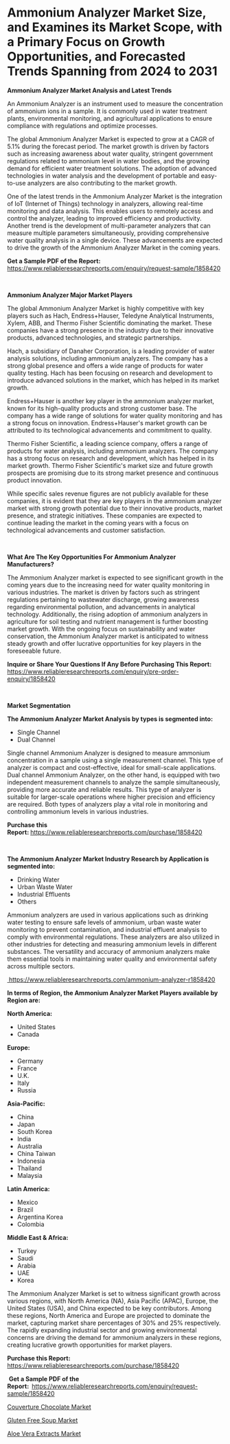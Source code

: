 <p><h1>Ammonium Analyzer Market Size, and Examines its Market Scope, with a Primary Focus on Growth Opportunities, and Forecasted Trends Spanning from 2024 to 2031</h1></p><p><strong>Ammonium Analyzer Market Analysis and Latest Trends</strong></p>
<p><p>An Ammonium Analyzer is an instrument used to measure the concentration of ammonium ions in a sample. It is commonly used in water treatment plants, environmental monitoring, and agricultural applications to ensure compliance with regulations and optimize processes.</p><p>The global Ammonium Analyzer Market is expected to grow at a CAGR of 5.1% during the forecast period. The market growth is driven by factors such as increasing awareness about water quality, stringent government regulations related to ammonium level in water bodies, and the growing demand for efficient water treatment solutions. The adoption of advanced technologies in water analysis and the development of portable and easy-to-use analyzers are also contributing to the market growth.</p><p>One of the latest trends in the Ammonium Analyzer Market is the integration of IoT (Internet of Things) technology in analyzers, allowing real-time monitoring and data analysis. This enables users to remotely access and control the analyzer, leading to improved efficiency and productivity. Another trend is the development of multi-parameter analyzers that can measure multiple parameters simultaneously, providing comprehensive water quality analysis in a single device. These advancements are expected to drive the growth of the Ammonium Analyzer Market in the coming years.</p></p>
<p><strong>Get a Sample PDF of the Report:&nbsp;</strong> <a href="https://www.reliableresearchreports.com/enquiry/request-sample/1858420">https://www.reliableresearchreports.com/enquiry/request-sample/1858420</a></p>
<p>&nbsp;</p>
<p><strong>Ammonium Analyzer Major Market Players</strong></p>
<p><p>The global Ammonium Analyzer Market is highly competitive with key players such as Hach, Endress+Hauser, Teledyne Analytical Instruments, Xylem, ABB, and Thermo Fisher Scientific dominating the market. These companies have a strong presence in the industry due to their innovative products, advanced technologies, and strategic partnerships.</p><p>Hach, a subsidiary of Danaher Corporation, is a leading provider of water analysis solutions, including ammonium analyzers. The company has a strong global presence and offers a wide range of products for water quality testing. Hach has been focusing on research and development to introduce advanced solutions in the market, which has helped in its market growth.</p><p>Endress+Hauser is another key player in the ammonium analyzer market, known for its high-quality products and strong customer base. The company has a wide range of solutions for water quality monitoring and has a strong focus on innovation. Endress+Hauser's market growth can be attributed to its technological advancements and commitment to quality.</p><p>Thermo Fisher Scientific, a leading science company, offers a range of products for water analysis, including ammonium analyzers. The company has a strong focus on research and development, which has helped in its market growth. Thermo Fisher Scientific's market size and future growth prospects are promising due to its strong market presence and continuous product innovation.</p><p>While specific sales revenue figures are not publicly available for these companies, it is evident that they are key players in the ammonium analyzer market with strong growth potential due to their innovative products, market presence, and strategic initiatives. These companies are expected to continue leading the market in the coming years with a focus on technological advancements and customer satisfaction.</p></p>
<p>&nbsp;</p>
<p><strong>What Are The Key Opportunities For Ammonium Analyzer Manufacturers?</strong></p>
<p><p>The Ammonium Analyzer market is expected to see significant growth in the coming years due to the increasing need for water quality monitoring in various industries. The market is driven by factors such as stringent regulations pertaining to wastewater discharge, growing awareness regarding environmental pollution, and advancements in analytical technology. Additionally, the rising adoption of ammonium analyzers in agriculture for soil testing and nutrient management is further boosting market growth. With the ongoing focus on sustainability and water conservation, the Ammonium Analyzer market is anticipated to witness steady growth and offer lucrative opportunities for key players in the foreseeable future.</p></p>
<p><strong>Inquire or Share Your Questions If Any Before Purchasing This Report:</strong> <a href="https://www.reliableresearchreports.com/enquiry/pre-order-enquiry/1858420">https://www.reliableresearchreports.com/enquiry/pre-order-enquiry/1858420</a></p>
<p>&nbsp;</p>
<p><strong>Market Segmentation</strong></p>
<p><strong>The Ammonium Analyzer Market Analysis by types is segmented into:</strong></p>
<p><ul><li>Single Channel</li><li>Dual Channel</li></ul></p>
<p><p>Single channel Ammonium Analyzer is designed to measure ammonium concentration in a sample using a single measurement channel. This type of analyzer is compact and cost-effective, ideal for small-scale applications. Dual channel Ammonium Analyzer, on the other hand, is equipped with two independent measurement channels to analyze the sample simultaneously, providing more accurate and reliable results. This type of analyzer is suitable for larger-scale operations where higher precision and efficiency are required. Both types of analyzers play a vital role in monitoring and controlling ammonium levels in various industries.</p></p>
<p><strong>Purchase this Report:&nbsp;</strong><a href="https://www.reliableresearchreports.com/purchase/1858420">https://www.reliableresearchreports.com/purchase/1858420</a></p>
<p>&nbsp;</p>
<p><strong>The Ammonium Analyzer Market Industry Research by Application is segmented into:</strong></p>
<p><ul><li>Drinking Water</li><li>Urban Waste Water</li><li>Industrial Effluents</li><li>Others</li></ul></p>
<p><p>Ammonium analyzers are used in various applications such as drinking water testing to ensure safe levels of ammonium, urban waste water monitoring to prevent contamination, and industrial effluent analysis to comply with environmental regulations. These analyzers are also utilized in other industries for detecting and measuring ammonium levels in different substances. The versatility and accuracy of ammonium analyzers make them essential tools in maintaining water quality and environmental safety across multiple sectors.</p></p>
<p><a href="https://www.reliableresearchreports.com/ammonium-analyzer-r1858420">&nbsp;https://www.reliableresearchreports.com/ammonium-analyzer-r1858420</a></p>
<p><strong>In terms of Region, the Ammonium Analyzer Market Players available by Region are:</strong></p>
<p>
    <p> <strong> North America: </strong>
        <ul>
            <li>United States</li>
            <li>Canada</li>
        </ul>
        </p> 
    <p> <strong> Europe: </strong>
        <ul>
            <li>Germany</li>
            <li>France</li>
            <li>U.K.</li>
            <li>Italy</li>
            <li>Russia</li>
        </ul>
        </p> 
    <p> <strong> Asia-Pacific: </strong>
        <ul>
            <li>China</li>
            <li>Japan</li>
            <li>South Korea</li>
            <li>India</li>
            <li>Australia</li>
            <li>China Taiwan</li>
            <li>Indonesia</li>
            <li>Thailand</li>
            <li>Malaysia</li>
        </ul>
        </p> 
    <p> <strong> Latin America: </strong>
        <ul>
            <li>Mexico</li>
            <li>Brazil</li>
            <li>Argentina Korea</li>
            <li>Colombia</li>
        </ul>
        </p> 
    <p> <strong> Middle East & Africa: </strong>
        <ul>
            <li>Turkey</li>
            <li>Saudi</li>
            <li>Arabia</li>
            <li>UAE</li>
            <li>Korea</li>
        </ul>
    </p>
    </p>
<p><p>The Ammonium Analyzer Market is set to witness significant growth across various regions, with North America (NA), Asia Pacific (APAC), Europe, the United States (USA), and China expected to be key contributors. Among these regions, North America and Europe are projected to dominate the market, capturing market share percentages of 30% and 25% respectively. The rapidly expanding industrial sector and growing environmental concerns are driving the demand for ammonium analyzers in these regions, creating lucrative growth opportunities for market players.</p></p>
<p><strong>Purchase this Report: </strong><a href="https://www.reliableresearchreports.com/purchase/1858420">https://www.reliableresearchreports.com/purchase/1858420</a></p>
<p>&nbsp;<strong>Get a Sample PDF of the Report:&nbsp;&nbsp;</strong><a href="https://www.reliableresearchreports.com/enquiry/request-sample/1858420">https://www.reliableresearchreports.com/enquiry/request-sample/1858420</a></p>
<p><strong></strong></p>
<p><p><a href="https://github.com/khlifeservices/Market-Research-Report-List-1/blob/main/couverture-chocolate-market.md">Couverture Chocolate Market</a></p><p><a href="https://github.com/msbsaifansami/Market-Research-Report-List-1/blob/main/gluten-free-soup-market.md">Gluten Free Soup Market</a></p><p><a href="https://github.com/EveKerluke2023/Market-Research-Report-List-2/blob/main/aloe-vera-extracts-market.md">Aloe Vera Extracts Market</a></p></p>
